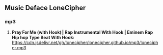 ## Music Deface LoneCipher

### mp3  
1. **Pray For Me (with Hook) | Rap Instrumental With Hook | Eminem Rap Hip hop Type Beat With Hook:** https://cdn.jsdelivr.net/gh/lonecipher/lonecipher.github.io/mp3/lonecipher.mp3
